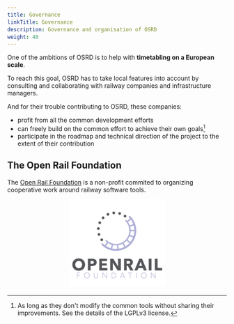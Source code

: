 ```yaml
---
title: Governance
linkTitle: Governance
description: Governance and organisation of OSRD
weight: 40
---
```


One of the ambitions of OSRD is to help with **timetabling on a European scale**.

To reach this goal, OSRD has to take local features into account by consulting and collaborating with railway companies and infrastructure managers.

And for their trouble contributing to OSRD, these companies:
 - profit from all the common development efforts
 - can freely build on the common effort to achieve their own goals[^license]
 - participate in the roadmap and technical direction of the project to the extent of their contribution

[^license]: As long as they don't modify the common tools without sharing their improvements. See the details of the LGPLv3 license.

## The Open Rail Foundation

The [Open Rail Foundation](https://openrailfoundation.gitlab.io/) is a non-profit commited to organizing cooperative work around railway software tools.

<a href="https://openrailfoundation.gitlab.io/"><img class="marginauto" src="openrail_foundation_vector.png" alt="OpenRail Foundation"></a>

<style>
.marginauto {
	margin: 10px auto 20px;
	display: block;
	width:220px;
	height:200px;
}
.marginauto:hover {
	filter: brightness(80%);
	transition: all 0.5s;
}
</style>
